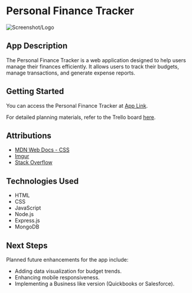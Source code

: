 # Personal Finance Tracker

![Screenshot/Logo](https://i.imgur.com/Zi70T3B.png)

## App Description

The Personal Finance Tracker is a web application designed to help users manage their finances efficiently. It allows users to track their budgets, manage transactions, and generate expense reports.

## Getting Started

You can access the Personal Finance Tracker at [App Link](https://ifinance-8814863b8a85.herokuapp.com/).

For detailed planning materials, refer to the Trello board [here](https://trello.com/b/5zpODWPg/project-2).

## Attributions

- [MDN Web Docs - CSS](https://developer.mozilla.org/en-US/docs/Web/CSS)
- [Imgur](https://imgur.com/)
- [Stack Overflow](https://stackoverflow.com/questions/76553101/attempting-to-make-an-expense-tracker)

## Technologies Used

- HTML
- CSS
- JavaScript
- Node.js
- Express.js
- MongoDB

## Next Steps

Planned future enhancements for the app include:

- Adding data visualization for budget trends.
- Enhancing mobile responsiveness.
- Implementing a Business like version (Quickbooks or Salesforce).